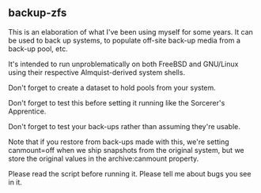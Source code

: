 ## backup-zfs

This is an elaboration of what I've been using myself for some years. It
can be used to back up systems, to populate off-site back-up media from a
back-up pool, etc.

It's intended to run unproblematically on both FreeBSD and GNU/Linux using
their respective Almquist-derived system shells.

Don't forget to create a dataset to hold pools from your system.

Don't forget to test this before setting it running like the Sorcerer's
Apprentice.

Don't forget to test your back-ups rather than assuming they're usable.

Note that if you restore from back-ups made with this, we're setting
canmount=off when we ship snapshots from the original system, but we store
the original values in the archive:canmount property.

Please read the script before running it. Please tell me about bugs you
see in it.
